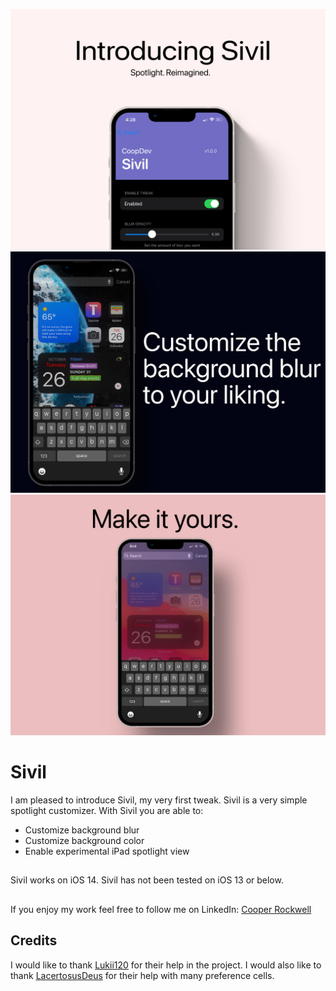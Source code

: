 ![](https://github.com/Coop8/Sivil/blob/main/sivilphotos/Sivil_Pic_01.png)
![](https://github.com/Coop8/Sivil/blob/main/sivilphotos/Sivil_Pic_02.png)
![](https://github.com/Coop8/Sivil/blob/main/sivilphotos/Sivil_Pic_03.png)

# Sivil
I am pleased to introduce Sivil, my very first tweak. Sivil is a very simple spotlight customizer.
With Sivil you are able to: 
 - Customize background blur
 - Customize background color
 - Enable experimental iPad spotlight view
## 
Sivil works on iOS 14. Sivil has not been tested on iOS 13 or below.
##
If you enjoy my work feel free to follow me on LinkedIn: [Cooper Rockwell](https://www.linkedin.com/in/cooper-rockwell-324888221/)
## Credits
I would like to thank [Lukii120](https://twitter.com/Lukii120) for their help in the project.
I would also like to thank [LacertosusDeus](https://twitter.com/LacertosusDeus) for their help with many preference cells.
